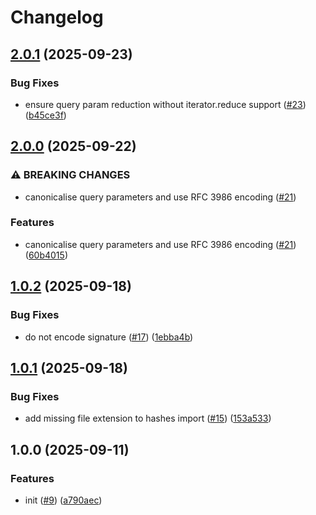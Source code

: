 # Changelog

## [2.0.1](https://github.com/sanity-io/signed-urls/compare/signed-urls-v2.0.0...signed-urls-v2.0.1) (2025-09-23)


### Bug Fixes

* ensure query param reduction without iterator.reduce support ([#23](https://github.com/sanity-io/signed-urls/issues/23)) ([b45ce3f](https://github.com/sanity-io/signed-urls/commit/b45ce3fe958498ec524ab2c0f1e39286814c43e4))

## [2.0.0](https://github.com/sanity-io/signed-urls/compare/signed-urls-v1.0.2...signed-urls-v2.0.0) (2025-09-22)


### ⚠ BREAKING CHANGES

* canonicalise query parameters and use RFC 3986 encoding ([#21](https://github.com/sanity-io/signed-urls/issues/21))

### Features

* canonicalise query parameters and use RFC 3986 encoding ([#21](https://github.com/sanity-io/signed-urls/issues/21)) ([60b4015](https://github.com/sanity-io/signed-urls/commit/60b4015ab994dd5b7c4f5e3c6b515f5087659635))

## [1.0.2](https://github.com/sanity-io/signed-urls/compare/signed-urls-v1.0.1...signed-urls-v1.0.2) (2025-09-18)


### Bug Fixes

* do not encode signature ([#17](https://github.com/sanity-io/signed-urls/issues/17)) ([1ebba4b](https://github.com/sanity-io/signed-urls/commit/1ebba4b81683efbf7036953d10561946cbeebe48))

## [1.0.1](https://github.com/sanity-io/signed-urls/compare/signed-urls-v1.0.0...signed-urls-v1.0.1) (2025-09-18)


### Bug Fixes

* add missing file extension to hashes import ([#15](https://github.com/sanity-io/signed-urls/issues/15)) ([153a533](https://github.com/sanity-io/signed-urls/commit/153a533d1642a2f33716ab8c8d246acc502f2d90))

## 1.0.0 (2025-09-11)


### Features

* init ([#9](https://github.com/sanity-io/signed-urls/issues/9)) ([a790aec](https://github.com/sanity-io/signed-urls/commit/a790aecfcb2774d4d722acba78e6f5179d57a6a9))
